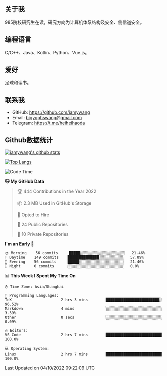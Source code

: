 ## 关于我

985院校研究生在读，研究方向为计算机体系结构及安全、侧信道安全。

## 编程语言

C/C++、Java、Kotlin、Python、Vue.js。

## 爱好

足球和读书。

## 联系我

- GitHub: https://github.com/iamywang
- Email: bigyophswang@gmail.com
- Telegram: https://t.me/heiheihaoda

## Github数据统计

[![iamywang's github stats](https://github-readme-stats.vercel.app/api?username=iamywang&count_private=true&show_icons=true)]()

[![Top Langs](https://github-readme-stats.vercel.app/api/top-langs/?username=iamywang&layout=compact)]()

<!--START_SECTION:waka-->
![Code Time](http://img.shields.io/badge/Code%20Time-586%20hrs%2026%20mins-blue)

**🐱 My GitHub Data** 

> 🏆 444 Contributions in the Year 2022
 > 
> 📦 2.3 MB Used in GitHub's Storage 
 > 
> 💼 Opted to Hire
 > 
> 📜 24 Public Repositories 
 > 
> 🔑 10 Private Repositories  
 > 
**I'm an Early 🐤** 

```text
🌞 Morning    56 commits     █████░░░░░░░░░░░░░░░░░░░░   21.46% 
🌆 Daytime    149 commits    ██████████████░░░░░░░░░░░   57.09% 
🌃 Evening    56 commits     █████░░░░░░░░░░░░░░░░░░░░   21.46% 
🌙 Night      0 commits      ░░░░░░░░░░░░░░░░░░░░░░░░░   0.0%

```


📊 **This Week I Spent My Time On** 

```text
⌚︎ Time Zone: Asia/Shanghai

💬 Programming Languages: 
TeX                      2 hrs 3 mins        ████████████████████████░   96.52% 
Markdown                 4 mins              ░░░░░░░░░░░░░░░░░░░░░░░░░   3.39% 
Other                    0 secs              ░░░░░░░░░░░░░░░░░░░░░░░░░   0.09%

🔥 Editors: 
VS Code                  2 hrs 7 mins        █████████████████████████   100.0%

💻 Operating System: 
Linux                    2 hrs 7 mins        █████████████████████████   100.0%

```


 Last Updated on 04/10/2022 09:22:09 UTC
<!--END_SECTION:waka-->
